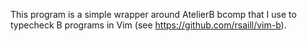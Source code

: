 This program is a simple wrapper around AtelierB bcomp that I use to typecheck B programs in Vim (see https://github.com/rsaill/vim-b).
